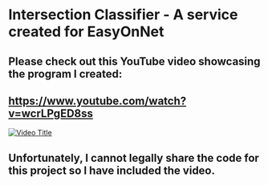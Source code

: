 # Intersection Classifier - A service created for EasyOnNet

## Please check out this YouTube video showcasing the program I created:

## https://www.youtube.com/watch?v=wcrLPgED8ss

[![Video Title](https://img.youtube.com/vi/wcrLPgED8ss/0.jpg)](https://www.youtube.com/watch?v=wcrLPgED8ss)

## Unfortunately, I cannot legally share the code for this project so I have included the video.
